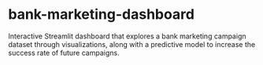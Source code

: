 # bank-marketing-dashboard
Interactive Streamlit dashboard that explores a bank marketing campaign dataset through visualizations, along with a predictive model to increase the success rate of future campaigns.
